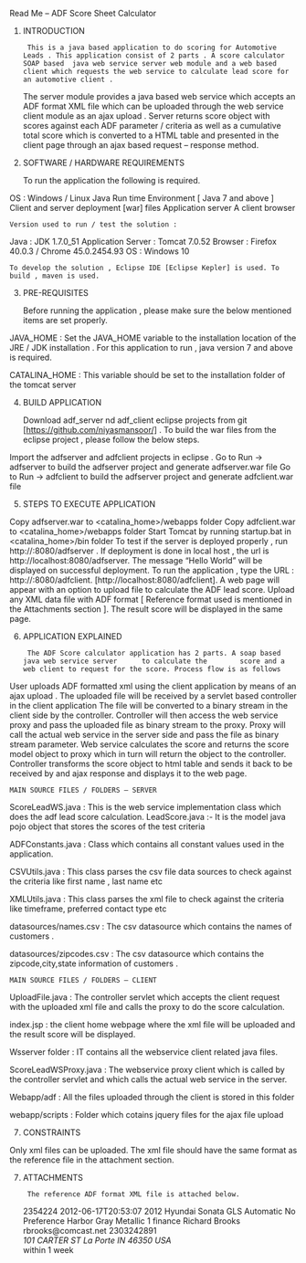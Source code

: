 
Read Me – ADF Score Sheet Calculator


1. INTRODUCTION

		This is a java based application to do scoring for Automotive Leads . This application consist of 2 parts . A score calculator SOAP based  java web service server web module and a web based client which requests the web service to calculate lead score for an automotive client .

	 The server module provides a java based web service which accepts an ADF format XML file which can be uploaded through the web service client module as an ajax upload . Server returns score object with scores against each ADF parameter / criteria as well as a cumulative total score which is converted to a HTML table and presented in the client page through an ajax based request – response method.

2. SOFTWARE / HARDWARE REQUIREMENTS

	To run the application the following is required.

OS : Windows / Linux
Java Run time Environment [ Java 7 and above ]
Client and server deployment [war] files 
Application server 
A client browser

	Version used to run / test the solution :

Java  : JDK 1.7.0_51
Application Server : Tomcat 7.0.52
Browser : Firefox 40.0.3 / Chrome 45.0.2454.93 
OS : Windows 10

	To develop the solution , Eclipse IDE [Eclipse Kepler] is used. To build , maven is used.

3. PRE-REQUISITES
	
	Before running the application , please make sure the below mentioned items are set properly.

JAVA_HOME : Set the JAVA_HOME variable to the installation location of the JRE / JDK installation . For this application to run , java version 7 and above is required.

CATALINA_HOME : This variable should be set to the installation folder of the tomcat server

4. BUILD APPLICATION

	Download adf_server nd adf_client eclipse projects from git [https://github.com/niyasmansoor/] . To build the war files from the eclipse project , please follow the below steps.

Import the adfserver and adfclient projects in eclipse .
Go to Run → adfserver to build the adfserver project and generate adfserver.war file
Go to Run → adfclient to build the adfserver project and generate adfclient.war file

5.  STEPS TO EXECUTE APPLICATION

Copy adfserver.war to <catalina_home>/webapps folder
Copy adfclient.war to <catalina_home>/webapps folder
Start Tomcat by running startup.bat in <catalina_home>/bin folder
To test if the server is deployed properly , run http://<host>:8080/adfserver . If deployment is done in local host , the url is http://localhost:8080/adfserver. The message “Hello World” will be displayed on successful deployment.
To run the application , type the URL : http://<host>:8080/adfclient. [http://localhost:8080/adfclient].
A web page will appear with an option to upload file to calculate the ADF lead score.
Upload any XML data file with ADF format [ Reference format used is mentioned in the Attachments section ].
The result score will be displayed in the same page.
	
6. APPLICATION EXPLAINED

		The ADF Score calculator application has 2 parts. A soap based java web service server  	to calculate the 		score and a web client to request for the score. Process flow is as follows

User uploads ADF formatted xml using the client application by means of an ajax upload .
The uploaded file will be received by a servlet based controller in the client application 
The file will be converted to a binary stream in the client side by the controller.
Controller will then access the web service proxy and pass the uploaded file as binary stream to the proxy.
Proxy will call the actual web service in the server side and pass the file as binary stream parameter.
Web service calculates the score and returns the score model object to proxy which in turn will return the object to the controller.
Controller transforms the score object to html table and sends it back to be received by and ajax response and displays it to the web page.

	MAIN SOURCE FILES / FOLDERS – SERVER
	
ScoreLeadWS.java : This is the web service implementation class which does the adf lead score calculation.
LeadScore.java :- It is the model java pojo object that stores the scores of the test criteria
		
ADFConstants.java : Class which contains all constant values used in the application.
	
CSVUtils.java : This class parses the csv file data sources to check against the criteria like first name , last name etc
		
XMLUtils.java : This class parses the xml file to check against the criteria like timeframe, preferred contact type etc
	
datasources/names.csv : The csv datasource which contains the names of customers . 

datasources/zipcodes.csv : The csv datasource which contains the zipcode,city,state information	 of customers .
	 
	MAIN SOURCE FILES / FOLDERS – CLIENT

UploadFile.java : The controller servlet which accepts the client request with the uploaded xml file and calls the proxy to do the score calculation.

index.jsp : the client home webpage where the xml file will be uploaded and the result score will be displayed.

Wsserver folder : IT contains all the webservice client related java files. 

ScoreLeadWSProxy.java : The webservice proxy client which is called by the controller servlet and which calls the actual web service in the server.

Webapp/adf : All the files uploaded through the client is stored in this folder

webapp/scripts : Folder which cotains jquery files for the ajax file upload 

7. CONSTRAINTS

Only xml files can be uploaded.
The xml file should have the same format as the reference file in the attachment section.

7. ATTACHMENTS

		The reference ADF format XML file is attached below.

	<?xml version="1.0" encoding="UTF-8"?>
	<?ADF version="1.0"?>
	<adf>
	<prospect status="new">
		<id sequence="1">2354224</id>
		<requestdate>2012-06-17T20:53:07</requestdate>
		<vehicle interest="buy" status="new">
			<id></id>
			<year>2012</year>
			<make>Hyundai</make>
			<model>Sonata</model>
			<vin />
			<stock />
			<trim>GLS Automatic</trim>
			<doors></doors>
			<bodystyle />
			<transmission />
			<odometer />
			<colorcombination>
				<interiorcolor>No Preference</interiorcolor>
				<exteriorcolor>Harbor Gray Metallic</exteriorcolor>
				<preference>1</preference>
			</colorcombination>
			<imagetag />
			<price />
			<pricecomments />
			<finance>
				<method>finance</method>
				<amount type="downpayment"></amount>
				<amount type="monthly" />
				<balance />
			</finance>
			<comments />
		</vehicle>
		<customer>
			<contact>
				<name part="first">Richard</name>
				<name part="last">Brooks</name>
				<email>rbrooks@comcast.net</email>
				<phone type="voice" time="Day" preferredcontact="1">2303242891</phone>
				<address>
					<street line="1">101 CARTER ST</street>
					<street line="2"></street>
					<city>La Porte</city>
					<regioncode>IN</regioncode>
					<postalcode>46350</postalcode>
					<country>USA</country>
				</address>
			</contact>
			<timeframe>
				<description>within 1 week</description>
			</timeframe>
			<comments></comments>
		</customer>
	</prospect>
	</adf>
